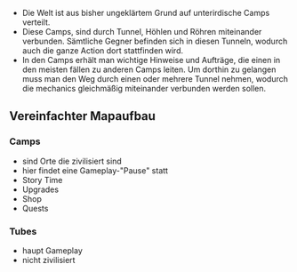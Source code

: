 - Die Welt ist aus bisher ungeklärtem Grund auf unterirdische Camps verteilt.
- Diese Camps, sind durch Tunnel, Höhlen und Röhren miteinander verbunden. Sämtliche Gegner befinden sich in diesen Tunneln, wodurch auch die ganze Action dort stattfinden wird.
- In den Camps erhält man wichtige Hinweise und Aufträge, die einen in den meisten fällen zu anderen Camps leiten. Um dorthin zu gelangen muss man den Weg durch einen oder mehrere Tunnel nehmen, wodurch die mechanics gleichmäßig miteinander verbunden werden sollen.

## Vereinfachter Mapaufbau

### Camps
- sind Orte die zivilisiert sind
- hier findet eine Gameplay-"Pause" statt
- Story Time
- Upgrades
- Shop
- Quests

### Tubes
- haupt Gameplay
- nicht zivilisiert